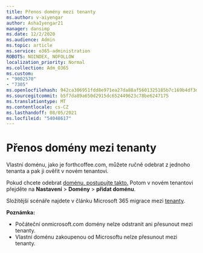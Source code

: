 ```yaml
---
title: Přenos domény mezi tenanty
ms.author: v-aiyengar
author: AshaIyengar21
manager: dansimp
ms.date: 12/2/2020
ms.audience: Admin
ms.topic: article
ms.service: o365-administration
ROBOTS: NOINDEX, NOFOLLOW
localization_priority: Normal
ms.collection: Adm_O365
ms.custom:
- "9002570"
- "7305"
ms.openlocfilehash: 942ca306951fdd8e971ea27da88af5601325185b7c169b4df3dfd9e43e1650c5
ms.sourcegitcommit: b5f7da89a650d2915dc652449623c78be6247175
ms.translationtype: MT
ms.contentlocale: cs-CZ
ms.lasthandoff: 08/05/2021
ms.locfileid: "54048617"
---
```

# <a name="transfer-domain-between-tenants"></a>Přenos domény mezi tenanty

Vlastní doménu, jako je forthcoffee.com, můžete ručně odebrat z jednoho tenanta a pak ji ověřit v novém tenantovi.

Pokud chcete odebrat [doménu, postupujte takto.](https://docs.microsoft.com/microsoft-365/admin/get-help-with-domains/remove-a-domain) Potom v novém tenantovi přejděte na **Nastavení**  >  **Domény**  >  **přidat doménu**.

Složitější scénáře najdete v článku Microsoft 365 migrace mezi [tenanty](https://docs.microsoft.com/microsoft-365/enterprise/microsoft-365-tenant-to-tenant-migrations).

**Poznámka:**
- Počáteční onmicrosoft.com domény nelze odstranit ani přesunout mezi tenanty.
- Vlastní doménu zakoupenou od Microsoftu nelze přesunout mezi tenanty.